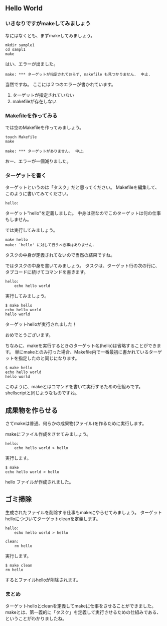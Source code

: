 ## Hello World

### いきなりですがmakeしてみましょう

なにはなくとも、まずmakeしてみましょう。
```
mkdir sample1
cd sampl1
make
```

はい、エラーが出ました。
```
make: *** ターゲットが指定されておらず, makefile も見つかりません.  中止.
```

当然ですね。
ここには２つのエラーが書かれています。
1. ターゲットが指定されていない
2. makefileが存在しない

### Makefileを作ってみる

では空のMakefileを作ってみましょう。
```
touch Makefile
make
```

```
make: *** ターゲットがありません.  中止.
```

おー、エラーが一個減りました。

### ターゲットを書く

ターゲットというのは「タスク」だと思ってください。
Makefileを編集して、このように書いてみてください。
```
hello:

```

ターゲット"hello"を定義しました。
中身は空なのでこのターゲットは何の仕事もしません。

では実行してみましょう。

```
make hello
make: `hello' に対して行うべき事はありません.
```

タスクの中身が定義されてないので当然の結果ですね。

ではタスクの中身を書いてみましょう。
タスクは、ターゲット行の次の行に、タブコードに続けてコマンドを書きます。

```
hello:
	echo hello world
```

実行してみましょう。

```
$ make hello
echo hello world
hello world
```

ターゲットhelloが実行されました！

おめでとうございます。

ちなみに、makeを実行するときのターゲット名(hello)は省略することができます。
単にmakeとのみ打った場合、Makefile内で一番最初に書かれているターゲットを指定したのと同じになります。

```
$ make hello
echo hello world
hello world
```

このように、makeとはコマンドを書いて実行するための仕組みです。
shellscriptと同じようなものですね。

## 成果物を作らせる
さてmakeは普通、何らかの成果物(ファイル)を作るために実行します。

makeにファイル作成をさせてみましょう。

```
hello:
	echo hello world > hello
```

実行します。
```
$ make
echo hello world > hello
```

hello ファイルが作成されました。

## ゴミ掃除

生成されたファイルを削除する仕事もmakeにやらせてみましょう。
ターゲットhelloにつづいてターゲットcleanを定義します。
```
hello:
	echo hello world > hello

clean:
	rm hello
```

実行します。
```
$ make clean
rm hello
```
するとファイルhelloが削除されます。

### まとめ
ターゲットhelloとcleanを定義してmakeに仕事をさせることができました。
makeとは、第一義的に「タスク」を定義して実行させるための仕組みである、ということがわかりましたね。

